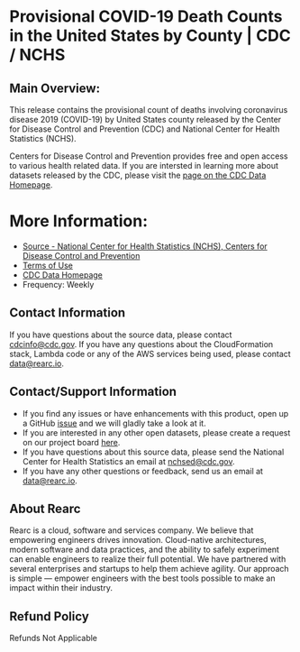 # Provisional COVID-19 Death Counts in the United States by County | CDC / NCHS

## Main Overview:
This release contains the provisional count of deaths involving coronavirus disease 2019 (COVID-19) by United States county released by the Center for Disease Control and Prevention (CDC) and National Center for Health Statistics (NCHS).

Centers for Disease Control and Prevention provides free and open access to various health related data. If you are intersted in learning more about datasets released by the CDC, please visit the [page on the CDC Data Homepage](https://data.cdc.gov).

# More Information:
- [Source - National Center for Health Statistics (NCHS), Centers for Disease Control and Prevention](https://data.cdc.gov/NCHS/Provisional-COVID-19-Death-Counts-in-the-United-St/kn79-hsxy) 
- [Terms of Use](https://www.usa.gov/government-works)
- [CDC Data Homepage](https://data.cdc.gov/)
- Frequency: Weekly

## Contact Information
If you have questions about the source data, please contact cdcinfo@cdc.gov. If you have any questions about the CloudFormation stack, Lambda code or any of the AWS services being used, please contact data@rearc.io.

## Contact/Support Information
- If you find any issues or have enhancements with this product, open up a GitHub [issue](https://github.com/rearc-data/covid-datasets-aws-data-exchange/issues/new) and we will gladly take a look at it.
- If you are interested in any other open datasets, please create a request on our project board [here](https://github.com/rearc-data/covid-datasets-aws-data-exchange/projects/1).
- If you have questions about this source data, please send the National Center for Health Statistics an email at nchsed@cdc.gov.
- If you have any other questions or feedback, send us an email at data@rearc.io.

## About Rearc
Rearc is a cloud, software and services company. We believe that empowering engineers drives innovation. Cloud-native architectures, modern software and data practices, and the ability to safely experiment can enable engineers to realize their full potential. We have partnered with several enterprises and startups to help them achieve agility. Our approach is simple — empower engineers with the best tools possible to make an impact within their industry.

## Refund Policy  
Refunds Not Applicable